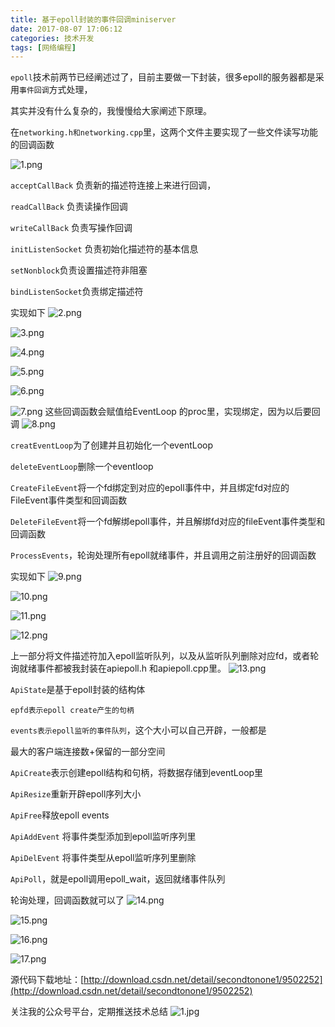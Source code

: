 ```yaml
---
title: 基于epoll封装的事件回调miniserver
date: 2017-08-07 17:06:12
categories: 技术开发
tags: [网络编程]
---
```

`epoll`技术前两节已经阐述过了，目前主要做一下封装，很多epoll的服务器都是采用`事件回调`方式处理，

其实并没有什么复杂的，我慢慢给大家阐述下原理。

在`networking.h和networking.cpp`里，这两个文件主要实现了一些文件读写功能的回调函数

![1.png](1.png)

`acceptCallBack` 负责新的描述符连接上来进行回调，

`readCallBack` 负责读操作回调
<!--more-->
`writeCallBack` 负责写操作回调

`initListenSocket` 负责初始化描述符的基本信息

`setNonblock`负责设置描述符非阻塞

`bindListenSocket`负责绑定描述符

实现如下
![2.png](2.png)

![3.png](3.png)

![4.png](4.png)

![5.png](5.png)

![6.png](6.png)

![7.png](7.png)
这些回调函数会赋值给EventLoop 的proc里，实现绑定，因为以后要回调
![8.png](8.png)

`creatEventLoop`为了创建并且初始化一个eventLoop

`deleteEventLoop`删除一个eventloop

`CreateFileEvent`将一个fd绑定到对应的epoll事件中，并且绑定fd对应的FileEvent事件类型和回调函数

`DeleteFileEvent`将一个fd解绑epoll事件，并且解绑fd对应的fileEvent事件类型和回调函数

`ProcessEvents`，轮询处理所有epoll就绪事件，并且调用之前注册好的回调函数

实现如下
![9.png](9.png)

![10.png](10.png)

![11.png](11.png)

![12.png](12.png)

上一部分将文件描述符加入epoll监听队列，以及从监听队列删除对应fd，或者轮询就绪事件都被我封装在apiepoll.h
和apiepoll.cpp里。
![13.png](13.png)

`ApiState`是基于epoll封装的结构体

`epfd表示epoll create产生的句柄`

`events表示epoll监听的事件队列`，这个大小可以自己开辟，一般都是

最大的客户端连接数+保留的一部分空间

`ApiCreate`表示创建epoll结构和句柄，将数据存储到eventLoop里

`ApiResize`重新开辟epoll序列大小

`ApiFree`释放epoll events

`ApiAddEvent` 将事件类型添加到epoll监听序列里

`ApiDelEvent` 将事件类型从epoll监听序列里删除

`ApiPoll`，就是epoll调用epoll_wait，返回就绪事件队列

轮询处理，回调函数就可以了
![14.png](14.png)
 
![15.png](15.png)

![16.png](16.png)

![17.png](17.png)

 源代码下载地址：[http://download.csdn.net/detail/secondtonone1/9502252](http://download.csdn.net/detail/secondtonone1/9502252)

关注我的公众号平台，定期推送技术总结
![1.jpg](1.jpg)
